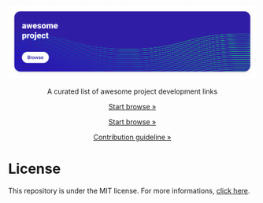 <div align="center">
  <a href="https://github.com/gdcmarinho/awesome-project/blob/master/LINKS.md">
    <img alt="Project banner" src="./banner.png">
  </a>
</div>
<p align="center">A curated list of awesome project development links</p>

[<p align="center">Start browse »</p>](https://github.com/gdcmarinho/awesome-project/blob/master/LINKS.md)
[<p align="center">Start browse »</p>](https://github.com/gdcmarinho/awesome-project/blob/master/LINKS.md)
[<p align="center">Contribution guideline »</p>](https://github.com/gdcmarinho/awesome-project/blob/master/CONTRIBUTING.md)

# License
This repository is under the MIT license. For more informations, [click here](https://github.com/gdcmarinho/awesome-project/blob/master/LICENSE).
